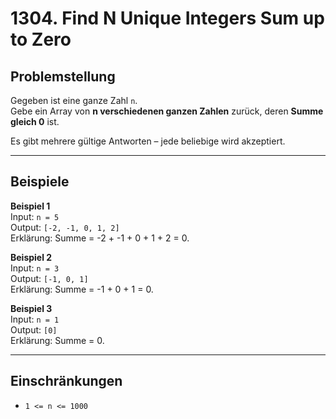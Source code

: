 # 1304. Find N Unique Integers Sum up to Zero

## Problemstellung
Gegeben ist eine ganze Zahl `n`.  
Gebe ein Array von **n verschiedenen ganzen Zahlen** zurück, deren **Summe gleich 0** ist.

Es gibt mehrere gültige Antworten – jede beliebige wird akzeptiert.

---

## Beispiele

**Beispiel 1**  
Input: `n = 5`  
Output: `[-2, -1, 0, 1, 2]`  
Erklärung: Summe = -2 + -1 + 0 + 1 + 2 = 0.

**Beispiel 2**  
Input: `n = 3`  
Output: `[-1, 0, 1]`  
Erklärung: Summe = -1 + 0 + 1 = 0.

**Beispiel 3**  
Input: `n = 1`  
Output: `[0]`  
Erklärung: Summe = 0.

---

## Einschränkungen
- `1 <= n <= 1000`


